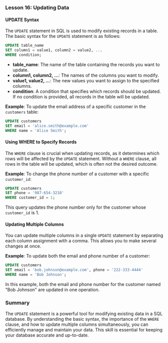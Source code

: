 ### Lesson 16: Updating Data

#### UPDATE Syntax
The `UPDATE` statement in SQL is used to modify existing records in a table. The basic syntax for the `UPDATE` statement is as follows:

```sql
UPDATE table_name
SET column1 = value1, column2 = value2, ...
WHERE condition;
```

- **table_name**: The name of the table containing the records you want to update.
- **column1, column2, ...**: The names of the columns you want to modify.
- **value1, value2, ...**: The new values you want to assign to the specified columns.
- **condition**: A condition that specifies which records should be updated. If no condition is provided, all records in the table will be updated.

**Example**: To update the email address of a specific customer in the `customers` table:

```sql
UPDATE customers
SET email = 'alice.smith@example.com'
WHERE name = 'Alice Smith';
```

#### Using WHERE to Specify Records
The `WHERE` clause is crucial when updating records, as it determines which rows will be affected by the `UPDATE` statement. Without a `WHERE` clause, all rows in the table will be updated, which is often not the desired outcome.

**Example**: To change the phone number of a customer with a specific `customer_id`:

```sql
UPDATE customers
SET phone = '987-654-3210'
WHERE customer_id = 1;
```

This query updates the phone number only for the customer whose `customer_id` is 1.

#### Updating Multiple Columns
You can update multiple columns in a single `UPDATE` statement by separating each column assignment with a comma. This allows you to make several changes at once.

**Example**: To update both the email and phone number of a customer:

```sql
UPDATE customers
SET email = 'bob.johnson@example.com', phone = '222-333-4444'
WHERE name = 'Bob Johnson';
```

In this example, both the email and phone number for the customer named "Bob Johnson" are updated in one operation.

### Summary
The `UPDATE` statement is a powerful tool for modifying existing data in a SQL database. By understanding the basic syntax, the importance of the `WHERE` clause, and how to update multiple columns simultaneously, you can efficiently manage and maintain your data. This skill is essential for keeping your database accurate and up-to-date.